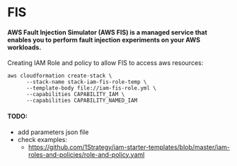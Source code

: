 # FIS
#### AWS Fault Injection Simulator (AWS FIS) is a managed service that enables you to perform fault injection experiments on your AWS workloads.


Creating IAM Role and policy to allow FIS to access aws resources:
```
aws cloudformation create-stack \
      --stack-name stack-iam-fis-role-temp \
      --template-body file://iam-fis-role.yml \
      --capabilities CAPABILITY_IAM \
      --capabilities CAPABILITY_NAMED_IAM 
```








#### TODO:
* add parameters json file
* check examples:
  * https://github.com/1Strategy/iam-starter-templates/blob/master/iam-roles-and-policies/role-and-policy.yaml


